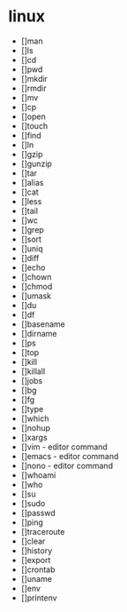 # linux

- []man
- []ls
- []cd
- []pwd
- []mkdir
- []rmdir
- []mv
- []cp
- []open
- []touch
- []find
- []ln
- []gzip
- []gunzip
- []tar
- []alias
- []cat
- []less
- []tail
- []wc
- []grep
- []sort
- []uniq
- []diff
- []echo
- []chown
- []chmod
- []umask
- []du
- []df
- []basename
- []dirname
- []ps
- []top
- []kill
- []killall
- []jobs
- []bg
- []fg
- []type
- []which
- []nohup
- []xargs
- []vim - editor command
- []emacs  - editor command
- []nono - editor command
- []whoami
- []who
- []su
- []sudo
- []passwd
- []ping
- []traceroute
- []clear
- []history
- []export
- []crontab
- []uname
- []env
- []printenv
